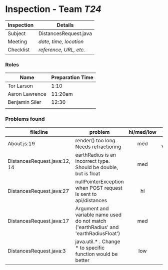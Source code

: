 # Inspection - Team *T24* 
 
| Inspection | Details |
| ----- | ----- |
| Subject | DistancesRequest.java |
| Meeting | *date, time, location* |
| Checklist | *reference, URL, etc.* |

### Roles

| Name | Preparation Time |
| ----- | ----- |
| Tor Larson | 1:10 |
| Aaron Lawrence | 11:20am |
| Benjamin Siler | 12:30 |
|  |  |

### Problems found

| file:line | problem | hi/med/low | who found | github#  |
| --- | --- | :---: | :---: | --- |
| About.js:19 | render() too long. Needs refractioring | med | Bogdan Vasilchenko | Doom01net |
| DistancesRequest.java:12, 14 | earthRadius is an incorrect type. Should be double, but is float | med | Aaron Lawrence | #334 |
| DistancesRequest.java:27 | nullPointerException when POST request is sent to api/distances| hi | Tor Larson | #337 |
| DistancesRequest.java:17 | Argument and variable name used do not match ('earthRadius' and 'earthRadiusFloat') | med | Benjamin Siler |  |
| DistancesRequest.java:3 | java.util.* . Change * to specific function would be better | low | Anfeng Peng | #325 |
